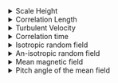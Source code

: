 <details>
  <summary> Scale Height</summary>
  
  ![Image Alt Text](scalh1.png)
  
</details>
<details>
  <summary> Correlation Length </summary>
  
  ![Image Alt Text](scall1.png)
  
</details>
<details>
  <summary> Turbulent Velocity </summary>
  
  ![Image Alt Text](scalu1.png)
  
</details>
<details>
  <summary> Correlation time </summary>
  
  ![Image Alt Text](scalt1.png)
  
</details>
<details>
  <summary> Isotropic random field </summary>
  
  ![Image Alt Text](scalb_{iso}1.png)
  
</details>
<details>
  <summary> An-isotropic random field </summary>
  
  ![Image Alt Text](scalb_{ani}1.png)
  
</details>
<details>
  <summary> Mean magnetic field </summary>
  
  ![Image Alt Text](scalBbar1.png)
  
</details>
<details>
  <summary> Pitch angle of the mean field </summary>
  
  ![Image Alt Text](scaltanp_{B}1.png)
  
</details>
<blockquote>
</blockquote>
